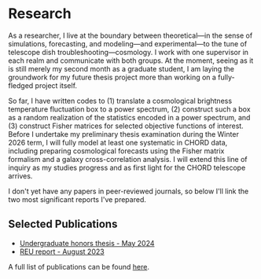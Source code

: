 # Research

As a researcher, I live at the boundary between theoretical—in the sense of simulations, forecasting, and modeling—and experimental—to the tune of telescope dish troubleshooting—cosmology. I work with one supervisor in each realm and communicate with both groups. At the moment, seeing as it is still merely my second month as a graduate student, I am laying the groundwork for my future thesis project more than working on a fully-fledged project itself. 

So far, I have written codes to (1) translate a cosmological brightness temperature fluctuation box to a power spectrum, (2) construct such a box as a random realization of the statistics encoded in a power spectrum, and (3) construct Fisher matrices for selected objective functions of interest. Before I undertake my preliminary thesis examination during the Winter 2026 term, I will fully model at least one systematic in CHORD data, including preparing cosmological forecasts using the Fisher matrix formalism and a galaxy cross-correlation analysis. I will extend this line of inquiry as my studies progress and as first light for the CHORD telescope arrives. 

I don't yet have any papers in peer-reviewed journals, so below I'll link the two most significant reports I've prepared. 

## Selected Publications
 - [Undergraduate honors thesis - May 2024](./highlights/undergraduate_honors_thesis/index.md)
 - [REU report - August 2023](./highlights/reu_report/index.md)

A full list of publications can be found [here](./all_publications.md).
